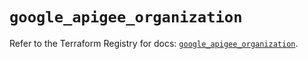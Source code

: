 # `google_apigee_organization`

Refer to the Terraform Registry for docs: [`google_apigee_organization`](https://registry.terraform.io/providers/hashicorp/google/6.21.0/docs/resources/apigee_organization).
